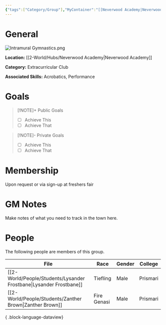 ```yaml
---
{"tags":["Category/Group"],"MyContainer":"[[Neverwood Academy|Neverwood Academy]]","MyCategory":"Extracurricular Club","image":"Intramural Gymnastics.png","obsidianUIMode":"preview","leaders":null,"staff":null,"members":null,"initiates":null,"primary_contact":null,"Skill1":"Acrobatics","Skill2":"Performance","dg-publish":true,"dg-path":"World/Groups/Extracurricular Club/Intramural Gymnastics Club.md","permalink":"/world/groups/extracurricular-club/intramural-gymnastics-club/","dgPassFrontmatter":true,"updated":"2025-10-04T00:46:54.000+01:00"}
---
```



# General

![Intramural Gymnastics.png](/img/user/z_Assets/Extracurriculars/Intramural%20Gymnastics.png)

**Location:** [[2-World/Hubs/Neverwood Academy\|Neverwood Academy]]

**Category:** Extracurricular Club

**Associated Skills:** Acrobatics, Performance
# Goals

> [!NOTE]+ Public Goals
> - [ ] Achieve This
> - [ ] Achieve That

> [!NOTE]- Private Goals
> - [ ] Achieve This
> - [ ] Achieve That

# Membership
Upon request or via sign-up at freshers fair

# GM Notes

Make notes of what you need to track in the town here. 


# People

The following people are members of this group.  


| File                                                                  | Race        | Gender | College  |
| --------------------------------------------------------------------- | ----------- | ------ | -------- |
| [[2-World/People/Students/Lysander Frostbane\|Lysander Frostbane]] | Tiefling    | Male   | Prismari |
| [[2-World/People/Students/Zanther Brown\|Zanther Brown]]           | Fire Genasi | Male   | Prismari |

{ .block-language-dataview}
